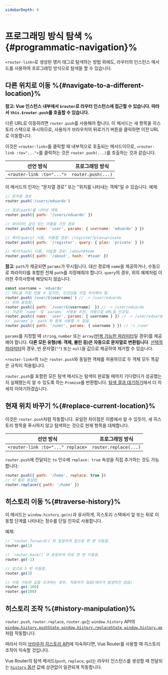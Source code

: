 ```yaml
---
sidebarDepth: 0
---
```


# 프로그래밍 방식 탐색 %{#programmatic-navigation}%






`<router-link>`로 생성된 앵커 태그로 탐색하는 방법 외에도, 라우터의 인스턴스 메서드를 사용하여 프로그래밍 방식으로 탐색을 할 수 있습니다.

## 다른 위치로 이동 %{#navigate-to-a-different-location}%

**참고: Vue 인스턴스 내부에서 `$router`로 라우터 인스턴스에 접근할 수 있습니다. 따라서 `this.$router.push`를 호출할 수 있습니다.**

다른 URL로 이동하려면 `router.push`를 사용해야 합니다. 이 메서드는 새 항목을 히스토리 스택으로 푸시하므로, 사용자가 브라우저의 뒤로가기 버튼을 클릭하면 이전 URL로 이동합니다.

이것은 `<router-link>`를 클릭할 때 내부적으로 호출되는 메서드이므로, `<router-link :to="...">`를 클릭하는 것은 `router.push(...)`를 호출하는 것과 같습니다.

| 선언 방식                   | 프로그래밍 방식       |
| ------------------------- | ------------------ |
| `<router-link :to="...">` | `router.push(...)` |

이 메서드의 인자는 "문자열 경로" 또는 "위치를 나타내는 객체"일 수 있습니다. 예제:

```js
// 문자열 경로
router.push('/users/eduardo')

// 경로(path)를 나타낸 객체
router.push({ path: '/users/eduardo' })

// 파라미터 값이 있는 이름을 가진 경로
router.push({ name: 'user', params: { username: 'eduardo' } })

// 쿼리(query) 사용, 이동할 경로: /register?plan=private
router.push({ path: '/register', query: { plan: 'private' } })

// 해시(hash) 사용, 이동할 경로: /about#team
router.push({ path: '/about', hash: '#team' })
```

**참고**: `path`가 제공되면 `params`가 무시됩니다. 대신 경로에 `name`을 제공하거나, 수동으로 파라미터를 포함한 전체 `path`를 지정해줘야 합니다. `query`의 경우, 위의 예제처럼 이러한 주의사항에 해당되지 않습니다.

```js
const username = 'eduardo'
// URL을 직접 만들 수 있지만, 인코딩을 직접 처리해야 함.
router.push(`/user/${username}`) // -> /user/eduardo
// 위와 동일함.
router.push({ path: `/user/${username}` }) // -> /user/eduardo
// 가급적 `name` 및 `params` 사용을 추천, 자동으로 URL을 인코딩.
router.push({ name: 'user', params: { username } }) // -> /user/eduardo
// `params`는 `path`와 함께 사용할 수 없음.
router.push({ path: '/user', params: { username } }) // -> /user
```

`params`를 지정할 때 `string`, `number` 또는 `array`([반복 가능한 파라미터](./route-matching-syntax.md#repeatable-params)일 경우)를 제공해야 합니다. **다른 모든 유형(예: 객체, 불린 등)은 자동으로 문자열로 변환됩니다**. [선택적 파라미터](./route-matching-syntax.md#optional-parameters)의 경우, 빈 문자열(`""`) 또는 `null`을 값으로 제공하여 제거할 수 있습니다.

`<router-link>`의 `to`는 `router.push`와 동일한 객체를 허용하므로 두 객체 모두 똑같은 규칙이 적용됩니다.

`router.push`를 포함한 모든 탐색 메서드는 탐색이 완료될 때까지 기다렸다가 성공했는지 실패했는지 알 수 있도록 하는 `Promise`를 반환합니다. [탐색 결과 대기하기](../advanced/navigation-failures.md)에서 더 자세히 이야기하겠습니다.

## 현재 위치 바꾸기 %{#replace-current-location}%

이것은 `router.push`처럼 작동합니다. 유일한 차이점은 이름에서 알 수 있듯이, 새 히스토리 항목을 푸시하지 않고 탐색하는 것으로 현재 항목을 대체합니다.

| 선언 방식                           | 프로그래밍 방식          |
|-----------------------------------| --------------------- |
| `<router-link :to="..." replace>` | `router.replace(...)` |

`router.push`에 전달되는 `to` 인수에 `replace: true` 속성을 직접 추가하는 것도 가능합니다:

```js
router.push({ path: '/home', replace: true })
// 이 둘은 동일함.
router.replace({ path: '/home' })
```

## 히스토리 이동 %{#traverse-history}%






이 메서드는 `window.history.go(n)`과 유사하게, 히스토리 스택에서 앞 또는 뒤로 이동할 단계를 나타내는 정수를 단일 인자로 사용합니다.

예제:

```js
// `router.forward()`와 동일하게 앞으로 한 번 이동함.
router.go(1)

// `router.back()`과 동일하게 뒤로 한 번 이동함.
router.go(-1)

// 앞으로 3 번 이동함.
router.go(3)

// 이동 가능한 값을 초과하는 경우, 작동하지 않음(애러가 발생하진 않음).
router.go(-100)
router.go(100)
```

## 히스토리 조작 %{#history-manipulation}%

`router.push`, `router.replace`, `router.go`는 `window.history` API의 [`window.history.pushState`, `window.history.replaceState`, `window.history.go`](https://developer.mozilla.org/en-US/docs/Web/API/History)처럼 작동합니다.

따라서 이미 [브라우저 히스토리 API](https://developer.mozilla.org/en-US/docs/Web/API/History_API)에 익숙하다면, Vue Router를 사용할 때 히스토리 조작이 익숙할 것입니다.

Vue Router의 탐색 메서드(`push`, `replace`, `go`)는 라우터 인스턴스를 생성할 때 전달되는 [`history` 옵션](/api/interfaces/RouterOptions.md#history) 값에 상관없이 일관되게 작동합니다.
